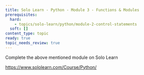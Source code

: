 ```yaml
---
title: Solo Learn - Python - Module 3 - Functions & Modules
prerequisites:
  hard:
    - topics/solo-learn/python/module-2-control-statements
  soft: []
content_type: topic
ready: true
topic_needs_review: true
---
```


Complete the above mentioned module on Solo Learn

https://www.sololearn.com/Course/Python/

